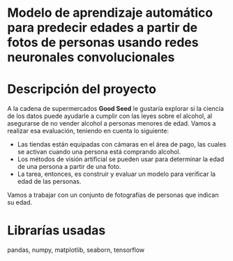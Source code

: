 # Modelo de aprendizaje automático para predecir edades a partir de fotos de personas usando redes neuronales convolucionales

# Descripción del proyecto
A la cadena de supermercados **Good Seed** le gustaría explorar si la ciencia de los datos puede ayudarle a cumplir con las leyes sobre el alcohol, al asegurarse de no vender alcohol a personas menores de edad. Vamos a realizar esa evaluación, teniendo en cuenta lo siguiente:
- Las tiendas están equipadas con cámaras en el área de pago, las cuales se activan cuando una persona está comprando alcohol.
- Los métodos de visión artificial se pueden usar para determinar la edad de una persona a partir de una foto.
- La tarea, entonces, es construir y evaluar un modelo para verificar la edad de las personas.

Vamos a trabajar con un conjunto de fotografías de personas que indican su edad.


# Librarías usadas
pandas, numpy, matplotlib, seaborn, tensorflow

